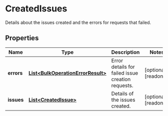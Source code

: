 

# CreatedIssues

Details about the issues created and the errors for requests that failed.

## Properties

| Name | Type | Description | Notes |
|------------ | ------------- | ------------- | -------------|
|**errors** | [**List&lt;BulkOperationErrorResult&gt;**](BulkOperationErrorResult.md) | Error details for failed issue creation requests. |  [optional] [readonly] |
|**issues** | [**List&lt;CreatedIssue&gt;**](CreatedIssue.md) | Details of the issues created. |  [optional] [readonly] |



